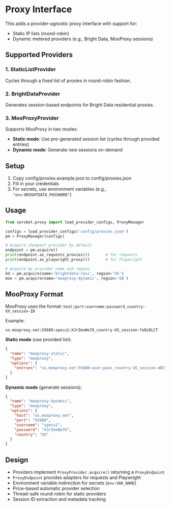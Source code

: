 # Proxy Interface

This adds a provider-agnostic proxy interface with support for:
- Static IP lists (round-robin)
- Dynamic metered providers (e.g., Bright Data, MooProxy sessions)

## Supported Providers

### 1. StaticListProvider
Cycles through a fixed list of proxies in round-robin fashion.

### 2. BrightDataProvider
Generates session-based endpoints for Bright Data residential proxies.

### 3. MooProxyProvider
Supports MooProxy in two modes:
- **Static mode**: Use pre-generated session list (cycles through provided entries)
- **Dynamic mode**: Generate new sessions on-demand

## Setup

1. Copy config/proxies.example.json to config/proxies.json
2. Fill in your credentials
3. For secrets, use environment variables (e.g., `"env:BRIGHTDATA_PASSWORD"`)

## Usage

```python
from servbot.proxy import load_provider_configs, ProxyManager

configs = load_provider_configs('config/proxies.json')
pm = ProxyManager(configs)

# Acquire cheapest provider by default
endpoint = pm.acquire()
print(endpoint.as_requests_proxies())       # for requests
print(endpoint.as_playwright_proxy())       # for Playwright

# Acquire by provider name and region
bd = pm.acquire(name='brightdata-resi', region='US')
moo = pm.acquire(name='mooproxy-dynamic', region='GB')
```

## MooProxy Format

MooProxy uses the format: `host:port:username:password_country-XX_session-ID`

Example:
```
us.mooproxy.net:55688:specu1:XJrImxWe7O_country-US_session-feDzDLCT
```

**Static mode** (use provided list):
```json
{
  "name": "mooproxy-static",
  "type": "mooproxy",
  "options": {
    "entries": "us.mooproxy.net:55688:user:pass_country-US_session-ABC\nus.mooproxy.net:55688:user:pass_country-US_session-XYZ"
  }
}
```

**Dynamic mode** (generate sessions):
```json
{
  "name": "mooproxy-dynamic",
  "type": "mooproxy",
  "options": {
    "host": "us.mooproxy.net",
    "port": "55688",
    "username": "specu1",
    "password": "XJrImxWe7O",
    "country": "US"
  }
}
```

## Design

- Providers implement `ProxyProvider.acquire()` returning a `ProxyEndpoint`
- `ProxyEndpoint` provides adapters for requests and Playwright
- Environment variable indirection for secrets (`env:VAR_NAME`)
- Price-based automatic provider selection
- Thread-safe round-robin for static providers
- Session ID extraction and metadata tracking
